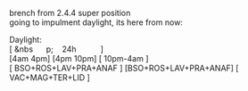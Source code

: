 brench from 2.4.4 super position  
going to impulment daylight, its here from now:  

Daylight:  
[                    &nbs&nbsp;&nbsp;&nbsp;&nbsp;&nbsp;&nbsp;p;&nbsp;&nbsp;&nbsp; 24h &nbsp;&nbsp;&nbsp;&nbsp;&nbsp;&nbsp;&nbsp;&nbsp;&nbsp;&nbsp;]  
[4am                                     4pm] [4pm             10pm] [     10pm-4am      ]  
[            BSO+ROS+LAV+PRA+ANAF           ] [BSO+ROS+LAV+PRA+ANAF] [  VAC+MAG+TER+LID  ]  
